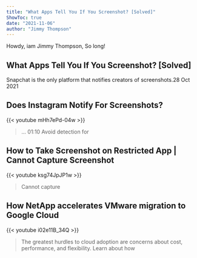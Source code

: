 ```yaml
---
title: "What Apps Tell You If You Screenshot? [Solved]"
ShowToc: true 
date: "2021-11-06"
author: "Jimmy Thompson" 
---
```


Howdy, iam Jimmy Thompson, So long!
## What Apps Tell You If You Screenshot? [Solved]
Snapchat is the only platform that notifies creators of screenshots.28 Oct 2021

## Does Instagram Notify For Screenshots?
{{< youtube mHh7ePd-04w >}}
>... 01:10 Avoid detection for 

## How to Take Screenshot on Restricted App | Cannot Capture Screenshot
{{< youtube ksg74JpJP1w >}}
>Cannot capture 

## How NetApp accelerates VMware migration to Google Cloud
{{< youtube i02e11B_34Q >}}
>The greatest hurdles to cloud adoption are concerns about cost, performance, and flexibility. Learn about how 


